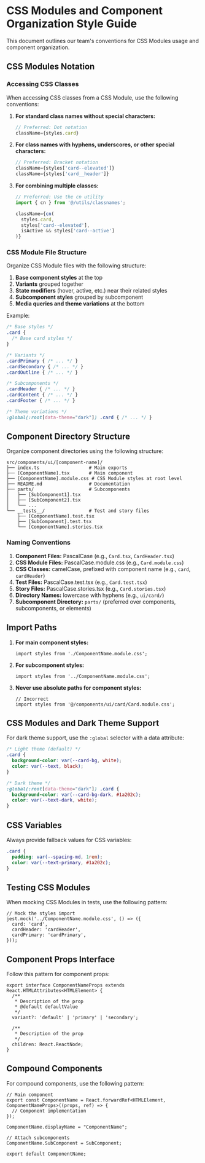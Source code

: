 # CSS Modules and Component Organization Style Guide

This document outlines our team's conventions for CSS Modules usage and component organization.

## CSS Modules Notation

### Accessing CSS Classes

When accessing CSS classes from a CSS Module, use the following conventions:

1. **For standard class names without special characters:**
   ```jsx
   // Preferred: Dot notation
   className={styles.card}
   ```

2. **For class names with hyphens, underscores, or other special characters:**
   ```jsx
   // Preferred: Bracket notation
   className={styles['card--elevated']}
   className={styles['card__header']}
   ```

3. **For combining multiple classes:**
   ```jsx
   // Preferred: Use the cn utility
   import { cn } from '@/utils/classnames';

   className={cn(
     styles.card,
     styles['card--elevated'],
     isActive && styles['card--active']
   )}
   ```

### CSS Module File Structure

Organize CSS Module files with the following structure:

1. **Base component styles** at the top
2. **Variants** grouped together
3. **State modifiers** (hover, active, etc.) near their related styles
4. **Subcomponent styles** grouped by subcomponent
5. **Media queries and theme variations** at the bottom

Example:
```css
/* Base styles */
.card {
  /* Base card styles */
}

/* Variants */
.cardPrimary { /* ... */ }
.cardSecondary { /* ... */ }
.cardOutline { /* ... */ }

/* Subcomponents */
.cardHeader { /* ... */ }
.cardContent { /* ... */ }
.cardFooter { /* ... */ }

/* Theme variations */
:global(:root[data-theme="dark"]) .card { /* ... */ }
```

## Component Directory Structure

Organize component directories using the following structure:

```
src/components/ui/[component-name]/
├── index.ts                  # Main exports
├── [ComponentName].tsx       # Main component
├── [ComponentName].module.css # CSS Module styles at root level
├── README.md                 # Documentation
├── parts/                    # Subcomponents
│   ├── [SubComponent1].tsx
│   ├── [SubComponent2].tsx
│   └── ...
└── __tests__/                # Test and story files
    ├── [ComponentName].test.tsx
    ├── [SubComponent].test.tsx
    └── [ComponentName].stories.tsx
```

### Naming Conventions

1. **Component Files:** PascalCase (e.g., `Card.tsx`, `CardHeader.tsx`)
2. **CSS Module Files:** PascalCase.module.css (e.g., `Card.module.css`)
3. **CSS Classes:** camelCase, prefixed with component name (e.g., `card`, `cardHeader`)
4. **Test Files:** PascalCase.test.tsx (e.g., `Card.test.tsx`)
5. **Story Files:** PascalCase.stories.tsx (e.g., `Card.stories.tsx`)
6. **Directory Names:** lowercase with hyphens (e.g., `ui/card/`)
7. **Subcomponent Directory:** `parts/` (preferred over components, subcomponents, or elements)

## Import Paths

1. **For main component styles:**
   ```tsx
   import styles from './ComponentName.module.css';
   ```

2. **For subcomponent styles:**
   ```tsx
   import styles from '../ComponentName.module.css';
   ```

3. **Never use absolute paths for component styles:**
   ```tsx
   // Incorrect
   import styles from '@/components/ui/card/Card.module.css';
   ```

## CSS Modules and Dark Theme Support

For dark theme support, use the `:global` selector with a data attribute:

```css
/* Light theme (default) */
.card {
  background-color: var(--card-bg, white);
  color: var(--text, black);
}

/* Dark theme */
:global(:root[data-theme="dark"]) .card {
  background-color: var(--card-bg-dark, #1a202c);
  color: var(--text-dark, white);
}
```

## CSS Variables

Always provide fallback values for CSS variables:

```css
.card {
  padding: var(--spacing-md, 1rem);
  color: var(--text-primary, #1a202c);
}
```

## Testing CSS Modules

When mocking CSS Modules in tests, use the following pattern:

```tsx
// Mock the styles import
jest.mock('../ComponentName.module.css', () => ({
  card: 'card',
  cardHeader: 'cardHeader',
  cardPrimary: 'cardPrimary',
}));
```

## Component Props Interface

Follow this pattern for component props:

```tsx
export interface ComponentNameProps extends React.HTMLAttributes<HTMLElement> {
  /**
   * Description of the prop
   * @default defaultValue
   */
  variant?: 'default' | 'primary' | 'secondary';
  
  /**
   * Description of the prop
   */
  children: React.ReactNode;
}
```

## Compound Components

For compound components, use the following pattern:

```tsx
// Main component
export const ComponentName = React.forwardRef<HTMLElement, ComponentNameProps>((props, ref) => {
  // Component implementation
});

ComponentName.displayName = "ComponentName";

// Attach subcomponents
ComponentName.SubComponent = SubComponent;

export default ComponentName;
```